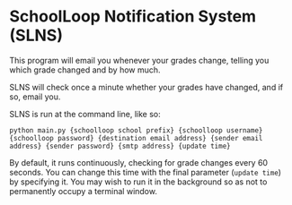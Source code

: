 SchoolLoop Notification System (SLNS)
=====================================

This program will email you whenever your grades change, telling you which grade changed and by how much.

SLNS will check once a minute whether your grades have changed, and if so, email you.

SLNS is run at the command line, like so:

`python main.py {schoolloop school prefix} {schoolloop username} {schoolloop password} {destination email address} {sender email address} {sender password} {smtp address} {update time}`

By default, it runs continuously, checking for grade changes every 60 seconds. You can change this time with the final parameter (`update time`) by specifying it. You may wish to run it in the background so as not to permanently occupy a terminal window.
